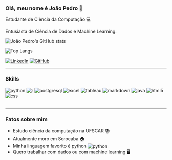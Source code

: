 ### Olá, meu nome é João Pedro 👋

Estudante de Ciência da Computação 💻

Entusiasta de Ciência de Dados e Machine Learning.

![João Pedro's GitHub stats](https://github-readme-stats.vercel.app/api?username=JoaoPedroMoro&show_icons=true&theme=dracula)

![Top Langs](https://github-readme-stats.vercel.app/api/top-langs/?username=JoaoPedroMoro&langs_count=8)

[![LinkedIn](https://img.shields.io/badge/LinkedIn-0077B5?style=for-the-badge&logo=linkedin&logoColor=white)](https://www.linkedin.com/in/jo%C3%A3o-pedro-moro-bolognini/)
[![GitHub](https://img.shields.io/badge/GitHub-000?style=for-the-badge&logo=github&logoColor=30A3DC)](https://github.com/JoaoPedroMoro)

---
### Skills


<div style="display: inline_block">
  <img align="center" alt="python" src="https://img.shields.io/badge/Python-3776AB?style=for-the-badge&logo=python&logoColor=white" />
  <img align="center" alt="r" src="https://img.shields.io/badge/R-276DC3?style=for-the-badge&logo=r&logoColor=white" />
  <img align="center" alt="postgresql" src="https://img.shields.io/badge/PostgreSQL-316192?style=for-the-badge&logo=postgresql&logoColor=white" />
  <img align="center" alt="excel" src="https://img.shields.io/badge/Microsoft_Excel-217346?style=for-the-badge&logo=microsoft-excel&logoColor=white" />
  <img align="center" alt="tableau" src="https://img.shields.io/badge/Tableau-E97627?style=for-the-badge&logo=Tableau&logoColor=white" />
  <img align="center" alt="markdown" src="https://img.shields.io/badge/Markdown-000000?style=for-the-badge&logo=markdown&logoColor=white" />
  <img align="center" alt="java" src="https://img.shields.io/badge/Java-ED8B00?style=for-the-badge&logo=openjdk&logoColor=white" />
  <img align="center" alt="html5" src="https://img.shields.io/badge/HTML5-E34F26?style=for-the-badge&logo=html5&logoColor=white" />
  <img align="center" alt="css" src="https://img.shields.io/badge/CSS3-1572B6?style=for-the-badge&logo=css3&logoColor=white" />
</div><br/>

---
### Fatos sobre mim

- Estudo ciência da computação na UFSCAR 📚
- Atualmente moro em Sorocaba 🏠
- Minha linguagem favorito é python <img align="center" alt="python" src="https://img.shields.io/badge/Python-3776AB?style=for-the-badge&logo=python&logoColor=white" />
- Quero trabalhar com dados ou com machine learning 🖥️

<!--
**JoaoPedroMoro/JoaoPedroMoro** is a ✨ _special_ ✨ repository because its `README.md` (this file) appears on your GitHub profile.

Here are some ideas to get you started:

- 🔭 I’m currently working on ...
- 🌱 I’m currently learning ...
- 👯 I’m looking to collaborate on ...
- 🤔 I’m looking for help with ...
- 💬 Ask me about ...
- 📫 How to reach me: ...
- 😄 Pronouns: ...
- ⚡ Fun fact: ...
-->

